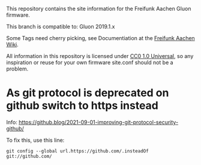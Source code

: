 This repository contains the site information for the Freifunk Aachen Gluon
firmware.

This branch is compatible to: Gluon 2019.1.x

Some Tags need cherry picking, see Documentiation at the [Freifunk Aachen Wiki][wiki].

All information in this repository is licensed under [CC0 1.0 Universal][CC0],
so any inspiration or reuse for your own firmware site.conf should not be
a problem.


[wiki]: https://wiki.freifunk.net/Freifunk_Aachen/Firmware#Dokumentation
[CC0]: https://creativecommons.org/publicdomain/zero/1.0/deed.en

# As git protocol is deprecated on github switch to https instead

Info: https://github.blog/2021-09-01-improving-git-protocol-security-github/

To fix this, use this line:

`git config --global url.https://github.com/.insteadOf git://github.com/`
